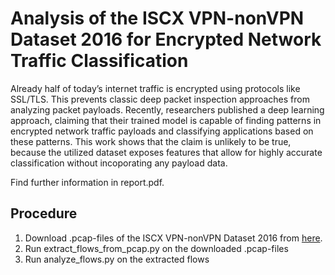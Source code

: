 # Analysis of the ISCX VPN-nonVPN Dataset 2016 for Encrypted Network Traffic Classification

Already half of today’s internet traffic is encrypted using protocols like SSL/TLS. 
This prevents classic deep packet inspection approaches from analyzing packet payloads. 
Recently, researchers published a deep learning approach, claiming that their trained 
model is capable of finding patterns in encrypted network traffic payloads and classifying 
applications based on these patterns. This work shows that the claim is unlikely to be true, 
because the utilized dataset exposes features that allow for highly accurate classification 
without incoporating any payload data.


Find further information in report.pdf.

## Procedure
1. Download .pcap-files of the ISCX VPN-nonVPN Dataset 2016 from [here](https://iscxdownloads.cs.unb.ca/iscxdownloads/ISCX-VPN-NonVPN-2016/CompletePCAPs.zip).
1. Run extract_flows_from_pcap.py on the downloaded .pcap-files
1. Run analyze_flows.py on the extracted flows 
